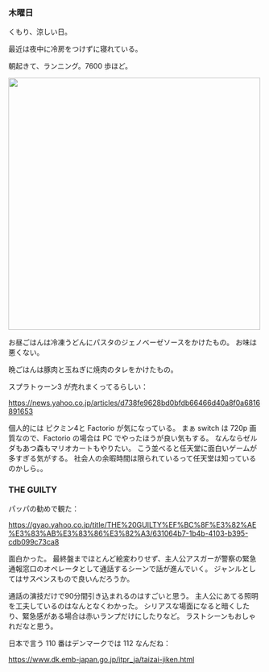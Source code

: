 ### 木曜日

くもり、涼しい日。

最近は夜中に冷房をつけずに寝れている。

朝起きて、ランニング。7600 歩ほど。

<img src="https://i.imgur.com/wmjWtvy.jpg" width="500">

お昼ごはんは冷凍うどんにパスタのジェノベーゼソースをかけたもの。
お味は悪くない。

晩ごはんは豚肉と玉ねぎに焼肉のタレをかけたもの。

スプラトゥーン3 が売れまくってるらしい：

https://news.yahoo.co.jp/articles/d738fe9628bd0bfdb66466d40a8f0a6816891653

個人的には ピクミン4と Factorio が気になっている。
まぁ switch は 720p 画質なので、Factorio の場合は PC でやったほうが良い気もする。
なんならゼルダもあつ森もマリオカートもやりたい。
こう並べると任天堂に面白いゲームが多すぎる気がする。
社会人の余暇時間は限られているって任天堂は知っているのかしら。。

### THE GUILTY

パッパの勧めで観た：

https://gyao.yahoo.co.jp/title/THE%20GUILTY%EF%BC%8F%E3%82%AE%E3%83%AB%E3%83%86%E3%82%A3/631064b7-1b4b-4103-b395-cdb099c73ca8

面白かった。
最終盤までほとんど絵変わりせず、主人公アスガーが警察の緊急通報窓口のオペレータとして通話するシーンで話が進んでいく。
ジャンルとしてはサスペンスもので良いんだろうか。

通話の演技だけで90分間引き込まれるのはすごいと思う。
主人公にあてる照明を工夫しているのはなんとなくわかった。
シリアスな場面になると暗くしたり、緊急感がある場合は赤いランプだけにしたりなど。
ラストシーンもおしゃれだなと思う。

日本で言う 110 番はデンマークでは 112 なんだね：

https://www.dk.emb-japan.go.jp/itpr_ja/taizai-jiken.html